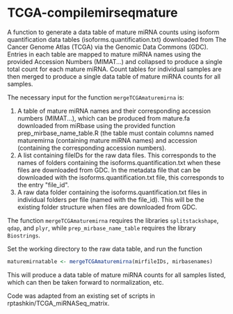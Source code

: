 # TCGA-compilemirseqmature

A function to generate a data table of mature miRNA counts using isoform quantification data tables (isoforms.quantification.txt) downloaded from The Cancer Genome Atlas (TCGA) via the Genomic Data Commons (GDC). Entries in each table are mapped to mature miRNA names using the provided Accession Numbers (MIMAT...) and collapsed to produce a single total count for each mature miRNA. Count tables for individual samples are then merged to produce a single data table of mature miRNA counts for all samples.

The necessary input for the function `mergeTCGAmaturemirna` is:

1. A table of mature miRNA names and their corresponding accession numbers (MIMAT...), which can be produced from mature.fa downloaded from miRbase using the provided function prep_mirbase_name_table.R (the table must contain columns named maturemirna (containing mature miRNA names) and accession (containing the corresponding accession numbers).
2. A list containing fileIDs for the raw data files. This corresponds to the names of folders containing the isoforms.quantification.txt when these files are downloaded from GDC. In the metadata file that can be downloaded with the isoforms.quantification.txt file, this corresponds to the entry "file_id".
3. A raw data folder containing the isoforms.quantification.txt files in individual folders per file (named with the file_id). This will be the existing folder structure when files are downloaded from GDC.

The function `mergeTCGAmaturemirna` requires the libraries `splitstackshape`, `qdap`, and `plyr`, while `prep_mirbase_name_table` requires the library `Biostrings`.

Set the working directory to the raw data table, and run the function

```R
maturemirnatable <- mergeTCGAmaturemirna(mirfileIDs, mirbasenames)
```

This will produce a data table of mature miRNA counts for all samples listed, which can then be taken forward to normalization, etc.

Code was adapted from an existing set of scripts in rptashkin/TCGA_miRNASeq_matrix.
